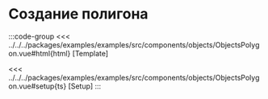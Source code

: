# Создание полигона

<script lang="ts" setup>
import MapComponent from 'examples/src/components/objects/ObjectsPolygon.vue';
</script>

<map-component/>

:::code-group
<<< ../../../packages/examples/examples/src/components/objects/ObjectsPolygon.vue#html{html} [Template]

<<< ../../../packages/examples/examples/src/components/objects/ObjectsPolygon.vue#setup{ts} [Setup]
:::
